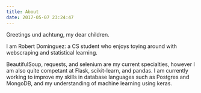```yaml
---
title: About
date: 2017-05-07 23:24:47
---
```

Greetings und achtung, my dear children.  

I am Robert Dominguez: a CS student who enjoys toying around with webscraping and statistical learning.  

BeautifulSoup, requests, and selenium are my current specialties, however I am also quite competant at Flask, scikit-learn, and pandas. I am currently working to improve my skills in database languages such as Postgres and MongoDB, and my understanding of machine learning using keras.
